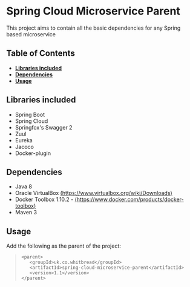 # Spring Cloud Microservice Parent

This project aims to contain all the basic dependencies for any Spring based microservice

## Table of Contents
* **[Libraries included](#libraries-included)**  
* **[Dependencies](#dependencies)**
* **[Usage](#usage)**

## Libraries included

- Spring Boot
- Spring Cloud
- Springfox's Swagger 2
- Zuul
- Eureka
- Jacoco
- Docker-plugin

## Dependencies

- Java 8
- Oracle VirtualBox [(https://www.virtualbox.org/wiki/Downloads)](https://www.virtualbox.org/wiki/Downloads)
- Docker Toolbox 1.10.2 - [(https://www.docker.com/products/docker-toolbox)](https://www.docker.com/products/docker-toolbox)
- Maven 3

## Usage

Add the following as the parent of the project:

>     <parent>
>        <groupId>uk.co.whitbread</groupId>
>        <artifactId>spring-cloud-microservice-parent</artifactId>
>        <version>1.1</version>
>     </parent>
